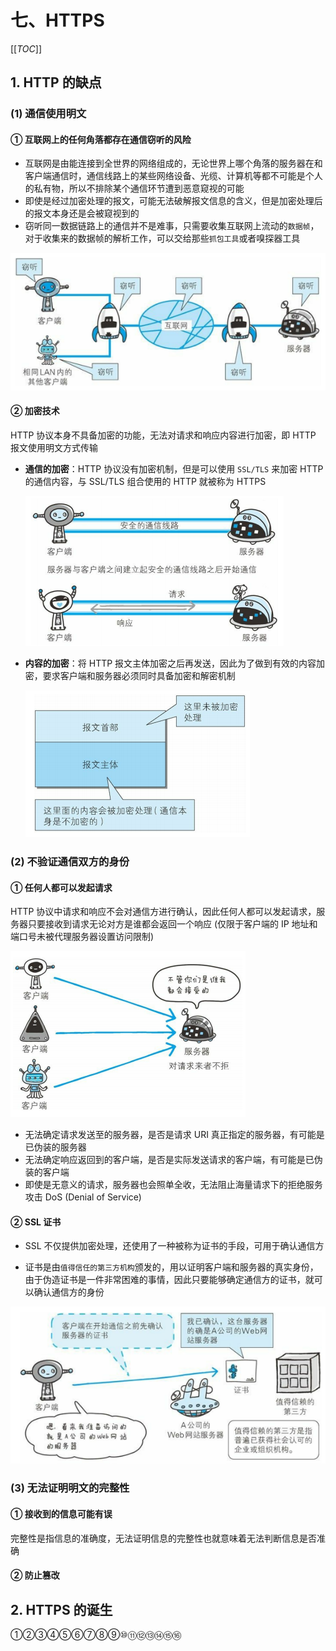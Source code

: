 # 七、HTTPS

[[_TOC_]]

## 1. HTTP 的缺点

### (1) 通信使用明文

#### ① 互联网上的任何角落都存在通信窃听的风险

* 互联网是由能连接到全世界的网络组成的，无论世界上哪个角落的服务器在和客户端通信时，通信线路上的某些网络设备、光缆、计算机等都不可能是个人的私有物，所以不排除某个通信环节遭到恶意窥视的可能
* 即使是经过加密处理的报文，可能无法破解报文信息的含义，但是加密处理后的报文本身还是会被窥视到的
* 窃听同一数据链路上的通信并不是难事，只需要收集互联网上流动的`数据帧`，对于收集来的数据帧的解析工作，可以交给那些`抓包工具`或者嗅探器工具
  
![被窃听的互联网](../../../images/计算机网络/HTTP协议/HTTPS/被窃听的互联网.png)

#### ② 加密技术

HTTP 协议本身不具备加密的功能，无法对请求和响应内容进行加密，即 HTTP 报文使用明文方式传输

* **通信的加密**：HTTP 协议没有加密机制，但是可以使用 `SSL/TLS` 来加密 HTTP 的通信内容，与 SSL/TLS 组合使用的 HTTP 就被称为 HTTPS

  ![通信的加密](../../../images/计算机网络/HTTP协议/HTTPS/通信的加密.png)

* **内容的加密**：将 HTTP 报文主体加密之后再发送，因此为了做到有效的内容加密，要求客户端和服务器必须同时具备加密和解密机制

  ![内容的加密](../../../images/计算机网络/HTTP协议/HTTPS/内容的加密.png)

### (2) 不验证通信双方的身份

#### ① 任何人都可以发起请求

HTTP 协议中请求和响应不会对通信方进行确认，因此任何人都可以发起请求，服务器只要接收到请求无论对方是谁都会返回一个响应 (仅限于客户端的 IP 地址和端口号未被代理服务器设置访问限制)

![任何人都可以发起请求](../../../images/计算机网络/HTTP协议/HTTPS/任何人都可以发起请求.png)

* 无法确定请求发送至的服务器，是否是请求 URI 真正指定的服务器，有可能是已伪装的服务器
* 无法确定响应返回到的客户端，是否是实际发送请求的客户端，有可能是已伪装的客户端
* 即使是无意义的请求，服务器也会照单全收，无法阻止海量请求下的拒绝服务攻击 DoS (Denial of Service)

#### ② SSL 证书

* SSL 不仅提供加密处理，还使用了一种被称为证书的手段，可用于确认通信方

* 证书是由`值得信任的第三方机构`颁发的，用以证明客户端和服务器的真实身份，由于伪造证书是一件非常困难的事情，因此只要能够确定通信方的证书，就可以确认通信方的身份

![证书](../../../images/计算机网络/HTTP协议/HTTPS/证书.png)

### (3) 无法证明明文的完整性

#### ① 接收到的信息可能有误

完整性是指信息的准确度，无法证明信息的完整性也就意味着无法判断信息是否准确

#### ② 防止篡改

## 2. HTTPS 的诞生

①②③④⑤⑥⑦⑧⑨⑩⑪⑫⑬⑭⑮⑯
